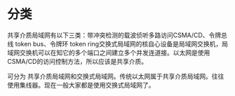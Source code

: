 # 分类
共享介质局域网有以下三类：带冲突检测的载波侦听多路访问CSMA/CD、令牌总线 token bus、令牌环 token ring交换式局域网的核自心设备是局域网交换机，局域网交换机可以在知它的多个端口之间建立多个并发连道接。以太网是使用CSMA/CD的访问控制方法，所以应该是共享介质。

可分为 共享介质局域网和交换式局域网。传统以太网属于共享介质局域网。往往使用集线器。现在一般大家都是使用交换式局域网了。